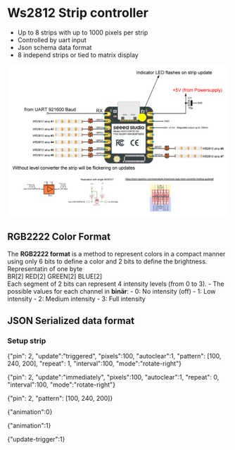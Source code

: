 # Ws2812 Strip controller 
* Up to 8 strips with up to 1000 pixels per strip
* Controlled by uart input 
* Json schema data format
* 8 independ strips or tied to matrix display

![alt text](doc/overview.png "Overview")

## RGB2222 Color Format
The **RGB2222 format** is a method to represent colors in a compact manner using only 6 bits to define a color and 2 bits to define the brightness.   
Representatin of one byte   
BR[2] RED[2] GREEN[2] BLUE[2]  
Each segment of 2 bits can represent 4 intensity levels (from 0 to 3).
    - The possible values for each channel in **binär**:
        - 0: No intensity (off)
        - 1: Low intensity
        - 2: Medium intensity
        - 3: Full intensity

## JSON Serialized data format

### Setup strip 

{"pin": 2, "update":"triggered", "pixels":100, "autoclear":1, "pattern": [100, 240, 200],  "repeat": 1, "interval":100, "mode":"rotate-right"}

{"pin": 2, "update":"immediately", "pixels":100, "autoclear":1, "repeat": 0, "interval":100, "mode":"rotate-right"}

{"pin": 2, "pattern": [100, 240, 200]}

{"animation":0}

{"animation":1}

{"update-trigger":1}

### 





